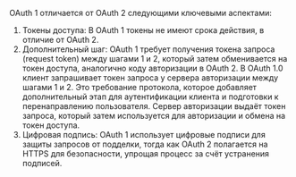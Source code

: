OAuth 1 отличается от OAuth 2 следующими ключевыми аспектами:



1. Токены доступа: В OAuth 1 токены не имеют срока действия, в отличие от OAuth 2.
2. Дополнительный шаг: OAuth 1 требует получения токена запроса (request token) между шагами 1 и 2, который затем обменивается на токен доступа, аналогично коду авторизации в OAuth 2. В OAuth 1.0 клиент запрашивает токен запроса у сервера авторизации между шагами 1 и 2. Это требование протокола, которое добавляет дополнительный этап для аутентификации клиента и подготовки к перенаправлению пользователя. Сервер авторизации выдаёт токен запроса, который затем используется для авторизации и обмена на токен доступа.
3. Цифровая подпись: OAuth 1 использует цифровые подписи для защиты запросов от подделки, тогда как OAuth 2 полагается на HTTPS для безопасности, упрощая процесс за счёт устранения подписей.
